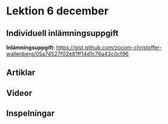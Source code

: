 # Lektion 6 december

## Individuell inlämningsuppgift

**Inlämningsuppgift:** https://gist.github.com/zocom-christoffer-wallenberg/05a74527f02e81ff14d1c76a43c0cf96

## Artiklar

## Videor

## Inspelningar